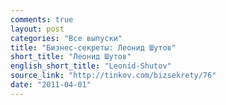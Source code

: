 ```yaml
---
comments: true
layout: post
categories: "Все выпуски"
title: "Бизнес-секреты: Леонид Шутов"
short_title: "Леонид Шутов"
english_short_title: "Leonid-Shutov"
source_link: "http://tinkov.com/bizsekrety/76"
date: "2011-04-01"
---
```

